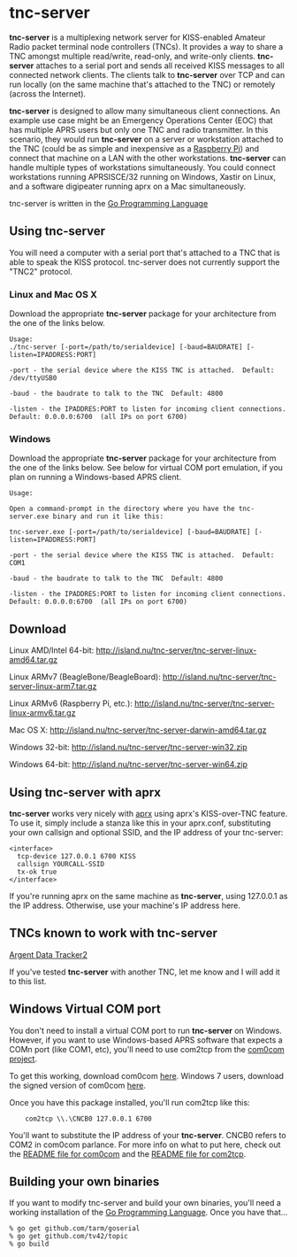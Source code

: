 # tnc-server

**tnc-server** is a multiplexing network server for KISS-enabled Amateur Radio packet terminal node controllers (TNCs).   It provides a way to share a TNC amongst multiple read/write, read-only, and write-only clients.   **tnc-server** attaches to a serial port and sends all received KISS messages to all connected network clients.   The clients talk to **tnc-server** over TCP and can run locally (on the same machine that's attached to the TNC) or remotely (across the Internet).  

**tnc-server** is designed to allow many simultaneous client connections.  An example use case might be an Emergency Operations Center (EOC) that has multiple APRS users but only one TNC and radio transmitter.   In this scenario, they would run **tnc-server** on a server or workstation attached to the TNC (could be as simple and inexpensive as a [Raspberry Pi](http://raspberrypi.org)) and connect that machine on a LAN with the other workstations.   **tnc-server** can handle multiple types of workstations simultaneously.   You could connect workstations running APRSISCE/32 running on Windows, Xastir on Linux, and a software digipeater running aprx on a Mac simultaneously.

tnc-server is written in the [Go Programming Language](http://golang.org/)

## Using tnc-server

You will need a computer with a serial port that's attached to a TNC that is able to speak the KISS protocol.   tnc-server does not currently support the "TNC2" protocol.  

### Linux and Mac OS X
Download the appropriate **tnc-server** package for your architecture from the one of the links below. 
```
Usage:
./tnc-server [-port=/path/to/serialdevice] [-baud=BAUDRATE] [-listen=IPADDRESS:PORT]

-port - the serial device where the KISS TNC is attached.  Default: /dev/ttyUSB0

-baud - the baudrate to talk to the TNC  Default: 4800

-listen - the IPADDRES:PORT to listen for incoming client connections.  Default: 0.0.0.0:6700  (all IPs on port 6700)

```

### Windows
Download the appropriate **tnc-server** package for your architecture from the one of the links below.   See below for virtual COM port emulation, if you plan on running a Windows-based APRS client.
```
Usage:

Open a command-prompt in the directory where you have the tnc-server.exe binary and run it like this:

tnc-server.exe [-port=/path/to/serialdevice] [-baud=BAUDRATE] [-listen=IPADDRESS:PORT]

-port - the serial device where the KISS TNC is attached.  Default: COM1

-baud - the baudrate to talk to the TNC  Default: 4800

-listen - the IPADDRES:PORT to listen for incoming client connections.  Default: 0.0.0.0:6700  (all IPs on port 6700)

```

## Download

Linux AMD/Intel 64-bit:  http://island.nu/tnc-server/tnc-server-linux-amd64.tar.gz

Linux ARMv7 (BeagleBone/BeagleBoard):  http://island.nu/tnc-server/tnc-server-linux-arm7.tar.gz

Linux ARMv6 (Raspberry Pi, etc.):  http://island.nu/tnc-server/tnc-server-linux-armv6.tar.gz

Mac OS X:  http://island.nu/tnc-server/tnc-server-darwin-amd64.tar.gz

Windows 32-bit: http://island.nu/tnc-server/tnc-server-win32.zip

Windows 64-bit: http://island.nu/tnc-server/tnc-server-win64.zip

## Using tnc-server with aprx
**tnc-server** works very nicely with [aprx](http://wiki.ham.fi/Aprx.en) using aprx's KISS-over-TNC feature.   To use it, simply include a stanza like this in your aprx.conf, substituting your own callsign and optional SSID, and the IP address of your tnc-server:

```
<interface>
  tcp-device 127.0.0.1 6700 KISS
  callsign YOURCALL-SSID
  tx-ok true
</interface>
```

If you're running aprx on the same machine as **tnc-server**, using 127.0.0.1 as the IP address.   Otherwise, use your machine's IP address here.

## TNCs known to work with tnc-server
[Argent Data Tracker2](http://www.argentdata.com/products/tracker2.html)

If you've tested **tnc-server** with another TNC, let me know and I will add it to this list.

## Windows Virtual COM port
You don't need to install a virtual COM port to run **tnc-server** on Windows.   However, if you want to use Windows-based APRS software that expects a COMn port (like COM1, etc), you'll need to use com2tcp from the [com0com project](http://com0com.sourceforge.net/).

To get this working, download com0com [here](http://sourceforge.net/projects/com0com/files/com0com/3.0.0.0/com0com-3.0.0.0-i386-and-x64-unsigned.zip/download).  Windows 7 users, download the signed version of com0com [here](https://code.google.com/p/powersdr-iq/downloads/detail?name=setup_com0com_W7_x64_signed.exe&can=2&q=).  

Once you have this package installed, you'll run com2tcp like this:

```
    com2tcp \\.\CNCB0 127.0.0.1 6700
```

You'll want to substitute the IP address of your **tnc-server**.  CNCB0 refers to COM2 in com0com parlance.   For more info on what to put here, check out the [README file for com0com](http://com0com.cvs.sourceforge.net/viewvc/com0com/com0com/ReadMe.txt?revision=RELEASED) and the [README file for com2tcp](http://com0com.cvs.sourceforge.net/*checkout*/com0com/com2tcp/ReadMe.txt?revision=RELEASED).


## Building your own binaries
If you want to modify tnc-server and build your own binaries, you'll need a working installation of the [Go Programming Language](http://golang.org).  Once you have that...

```
% go get github.com/tarm/goserial
% go get github.com/tv42/topic
% go build
```
